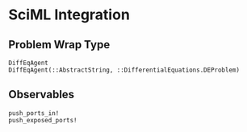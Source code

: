 # SciML Integration

## Problem Wrap Type

```@docs
DiffEqAgent
DiffEqAgent(::AbstractString, ::DifferentialEquations.DEProblem)
```

## Observables

```@docs
push_ports_in!
push_exposed_ports!
```